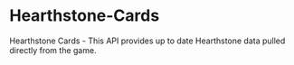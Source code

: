 # Hearthstone-Cards
Hearthstone Cards - This API provides up to date Hearthstone data pulled directly from the game.
